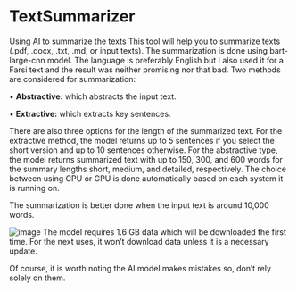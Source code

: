 # TextSummarizer
Using AI to summarize the texts
This tool will help you to summarize texts (.pdf, .docx, .txt, .md, or input texts). The summarization is done using bart-large-cnn model. The language is preferably English but I also used it for a Farsi text and the result was neither promising nor that bad. Two methods are considered for summarization:

  •	<b>Abstractive:</b> which abstracts the input text.
  
  •	<b>Extractive:</b> which extracts key sentences.
  
There are also three options for the length of the summarized text. For the extractive method, the model returns up to 5 sentences if you select the short version and up to 10 sentences otherwise. For the abstractive type, the model returns summarized text with up to 150, 300, and 600 words for the summary lengths short, medium, and detailed, respectively. The choice between using CPU or GPU is done automatically based on each system it is running on.

The summarization is better done when the input text is around 10,000 words. 

  ![image](https://github.com/user-attachments/assets/c6d5d2af-ba98-4918-9889-0123a58a72a6)
       The model requires 1.6 GB data which will be downloaded the first time. For the next uses, it won’t download data unless it is a necessary update.
       
Of course, it is worth noting the AI model makes mistakes so, don’t rely solely on them. 
